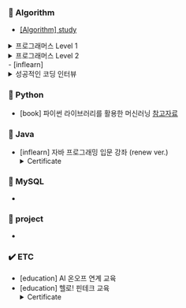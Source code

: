 ### 📕 Algorithm
- [[Algorithm] study](https://seulhee030.tistory.com/category/python/python%20%EC%95%8C%EA%B3%A0%EB%A6%AC%EC%A6%98%20%EB%AC%B8%EC%A0%9C)
<details><summary>프로그래머스 Level 1</summary>
   
   - 두개 뽑아서 더하기
   
   - 모든 레코드 조회하기
   
   - 최댓값 구하기
   
   - 완주하지 못한 선수
   
   - 모의고사
   
   - K번째수
   
   - 2016년
   
   - 가운데 글자 가져오기
   
   - 역순 정렬하기
   
   - 문자열 내 망므대로 정렬하기
   
   - 서울에서 김서방 찾기
   
   - 동물의 아이디와 이름
   
   - 제일 작은 수 제거하기
   
   - 정수 제곱근 판별
   
   - 자릿수 더하기
   
   - 어린 동물 찾기
   
   - 약수의 합
   
   - 문자열을 정수로 바꾸기
   
   - 소수 찾기
   
   - 아픈동물 찾기
   
   - 하샤드 수
   
   - 여러 기준으로 정렬하기
   
   - 이름이 없는 동물의 아이디
   
   - 행렬의 덧셈
   
   - 이름이 있는 동물의 아이디
  
   - 상위 n개 레코드
   
   - 체육복
   
  </details>
  
  <details><summary>프로그래머스 Level 2</summary>
   
   - 주식가격
   
   - 프린터
   
   - 기능개발
   
   - 124 나라의 숫자
   
   - 더 맵게
   
   - 가장 큰 수
   
   - 피보나치 수
   
   - 최솟값 만들기
   
   - 타겟 넘버
   
   - 중성화 여부 파악하기
   
   - 이름에 el 들어가는 동물 찾기
   
   - 루시와 엘라 찾기
   
   - 동명 동물 수 찾기
   
   - NULL 처리하기
   
   - 중복 제거하기
   
   - 고양이와 개는 몇 마리 있을까
   
   - 동물 수 구하기
   
  </details>
- [inflearn]<details><summary>성공적인 코딩 인터뷰</summary>
   
   - 객체지향 프로그래밍 (OOP) 개념
   
   - 빅오 표기법(Big O Notation)
   
   - 거품정렬 (bubble sort)
   </details>


### 📙 Python
- [book] 파이썬 라이브러리를 활용한 머신러닝 [참고자료](https://github.com/pakseulhee/introduction_to_ml_with_python)


### 📒 Java
- [inflearn] 자바 프로그래밍 입문 강좌 (renew ver.) <details><summary>Certificate</summary>
   <img width="569" alt="캡처" src="https://user-images.githubusercontent.com/55427048/104747960-80a4ea80-5794-11eb-845f-1a3c44aec882.PNG">
  </details>


### 📗 MySQL
- 


### 📘 project
- 


### ✔️ ETC
- [education] AI 온오프 연계 교육
- [education] 헬로! 핀테크 교육 <details><summary>Certificate</summary>
    <img width="279" alt="1" src="https://user-images.githubusercontent.com/55427048/104749424-273dbb00-5796-11eb-8961-8bb427cc4d5a.PNG">
  </details>
